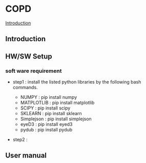 # COPD
[Introduction](#introduction)
## Introduction

## HW/SW Setup  
### soft ware requirement
* step1 : install the listed python libraries by the following bash commands.
  * NUMPY : pip install numpy
  * MATPLOTLIB : pip install matplotlib
  * SCIPY : pip install scipy
  * SKLEARN : pip install sklearn
  * Simplejson : pip install simplejson
  * eyeD3 : pip install eyed3
  * pydub : pip install pydub
  
* step2 : 


## User manual
